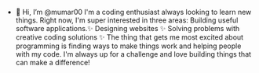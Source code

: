 - 👋 Hi, I’m @mumar00
I'm a coding enthusiast always looking to learn new things. Right now, I'm super interested in three areas:
Building useful software applications.✨
Designing websites ✨
Solving problems with creative coding solutions ✨
The thing that gets me most excited about programming is finding ways to make things work and helping people with my code.
 I'm always up for a challenge and love building things that can make a difference!
<!---
mumar00/mumar00 is a ✨ special ✨ repository because its `README.md` (this file) appears on your GitHub profile.
You can click the Preview link to take a look at your changes.
--->
